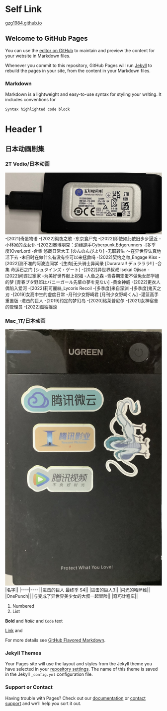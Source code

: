 # Self Link
[gzg1984.github.io](https://gzg1984.github.io/)

## Welcome to GitHub Pages

You can use the [editor on GitHub](https://github.com/gzg1984/gzg1984.github.io/edit/main/index.md) to maintain and preview the content for your website in Markdown files.

Whenever you commit to this repository, GitHub Pages will run [Jekyll](https://jekyllrb.com/) to rebuild the pages in your site, from the content in your Markdown files.

### Markdown

Markdown is a lightweight and easy-to-use syntax for styling your writing. It includes conventions for

```markdown
Syntax highlighted code block
```
# Header 1
## 日本动画剧集
### 2T Vedio/日本动画
![Image](kingston2t.jpg)
-[2021]奇蛋物语
-[2022]彻夜之歌
-东京食尸鬼
-[2022]即使如此依旧步步逼近
-小林家的龙女仆
-[2022]赛博朋克：边缘跑手Cyberpunk.Edgerunners
-[多季度]OverLord
-合集 悠哉日常大王 [のんのんびより]
-无职转生 ～在异世界认真地活下去
-末日时在做什么有没有空可以来拯救吗
-[2022]契约之吻_Engage Kiss
-[2022]测不准的阿波连同学
-[生肉]无头骑士异闻录 [Durarara!! デュラララ!!]
-合集 命运石之门 [シュタインズ・ゲート]
-[2022]异世界叔叔 Isekai Ojisan
-[2022]间谍过家家
-为美好世界献上祝福
-人鱼之森
-青春期笨蛋不做兔女郎学姐的梦 [青春ブタ野郎はバニーガール先輩の夢を見ない]
-黄金神威
-[2022]更衣人偶陷入爱河
-[2022]莉可麗絲_Lycoris Recoil
-[多季度]来自深渊
-[多季度]鬼灭之刃
-[2019]女高中生的虚度日常
-月刊少女野崎君 [月刊少女野崎くん]
-灌篮高手重置版
-进击的巨人
-[2019]约定的梦幻岛
-[2020]格莱普尼尔
-[2021]女神宿舍的管理员
-[2022]孤独摇滚


### Mac_1T/日本动画
![Image](Mac_1T.jpg)
|名字||
|----|----|
|进击的巨人 最终季 S4||
|进击的巨人3||
|闪光的哈萨维||
|OnePunch||
|与变成了异世界美少女的大叔一起冒险||
|奇巧计程车||


1. Numbered
2. List

**Bold** and _Italic_ and `Code` text

[Link](url) and 


For more details see [GitHub Flavored Markdown](https://guides.github.com/features/mastering-markdown/).

### Jekyll Themes

Your Pages site will use the layout and styles from the Jekyll theme you have selected in your [repository settings](https://github.com/gzg1984/gzg1984.github.io/settings/pages). The name of this theme is saved in the Jekyll `_config.yml` configuration file.

### Support or Contact

Having trouble with Pages? Check out our [documentation](https://docs.github.com/categories/github-pages-basics/) or [contact support](https://support.github.com/contact) and we’ll help you sort it out.
